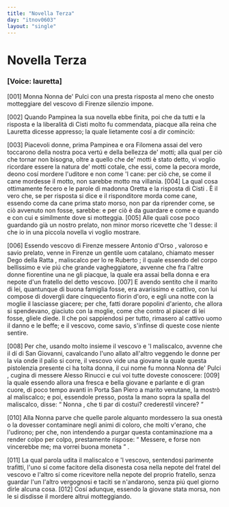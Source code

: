 ```yaml
---
title: "Novella Terza"
day: "itnov0603"
layout: "single"
---
```

<div id="nov0603" type="novella" who="lauretta">
 <h1>
  Novella Terza
 </h1>
 <argument>
  <p>
   <h3>
    [Voice: lauretta]
   </h3>
  </p>
  <p>
   <a name="p06030001">
    [001]
   </a>
   <name persref="nonnapulci" type="person">
    Monna Nonna de' Pulci
   </name>
   con una presta risposta al meno che onesto motteggiare del
   <name persref="antonioorso" type="person">
    vescovo
   </name>
   di
   <name placeref="firenze" type="place">
    Firenze
   </name>
   silenzio impone.
  </p>
 </argument>
 <div3 type="commentary" who="author">
  <p>
   <a name="p06030002">
    [002]
   </a>
   Quando
   <name persref="pampinea" type="person">
    Pampinea
   </name>
   la sua novella ebbe finita, poi che da tutti e la risposta e la liberalit&agrave; di
   <name persref="cisti" type="person">
    Cisti
   </name>
   molto fu commendata, piacque alla
   <name persref="elissa" type="person">
    reina
   </name>
   che
   <name persref="lauretta" type="person">
    Lauretta
   </name>
   dicesse appresso; la quale lietamente cos&iacute; a dir cominci&ograve;:
  </p>
 </div3>
 <div3 type="commentary" who="lauretta">
  <p>
   <a name="p06030003">
    [003]
   </a>
   Piacevoli donne, prima
   <name persref="pampinea" type="person">
    Pampinea
   </name>
   e ora
   <name persref="filomena" type="person">
    Filomena
   </name>
   assai del vero toccarono della nostra poca vert&uacute; e della bellezza de' motti; alla qual per ci&ograve; che tornar non bisogna, oltre a quello che de' motti &egrave; stato detto, vi voglio ricordare essere la natura de' motti cotale, che essi, come la pecora morde, deono cos&iacute; mordere l'uditore e non come 'l cane: per ci&ograve; che, se come il cane mordesse il motto, non sarebbe motto ma villania.
   <a name="p06030004">
    [004]
   </a>
   La qual cosa ottimamente fecero e le parole di madonna
   <name persref="oretta" type="person">
    Oretta
   </name>
   e la risposta di
   <name persref="cisti" type="person">
    Cisti
   </name>
   . &Egrave; il vero che, se per risposta si dice e il risponditore morda come cane, essendo come da cane prima stato morso, non par da riprender come, se ci&ograve; avvenuto non fosse, sarebbe: e per ci&ograve; &egrave; da guardare e come e quando e con cui e similmente dove si motteggia.
   <a name="p06030005">
    [005]
   </a>
   Alle quali cose poco guardando gi&agrave; un nostro prelato, non minor morso ricevette che 'l desse: il che io in una piccola novella vi voglio mostrare.
  </p>
 </div3>
 <p>
  <a name="p06030006">
   [006]
  </a>
  Essendo vescovo di
  <name placeref="firenze" type="place">
   Firenze
  </name>
  messere
  <name persref="antonioorso" type="person">
   Antonio d'Orso
  </name>
  , valoroso e savio prelato, venne in
  <name placeref="firenze" type="place">
   Firenze
  </name>
  un gentile uom catalano, chiamato messer
  <name persref="degoratta" type="person">
   Dego della Ratta
  </name>
  , maliscalco per lo re
  <name persref="robertoangio" type="person">
   Ruberto
  </name>
  ; il quale essendo del corpo bellissimo e vie pi&uacute; che grande vagheggiatore, avvenne che fra l'altre donne fiorentine una ne gli piacque, la quale era assai bella donna e era nepote d'un fratello del detto vescovo.
  <a name="p06030007">
   [007]
  </a>
  E avendo sentito che il marito di lei, quantunque di buona famiglia fosse, era avarissimo e cattivo, con lui compose di dovergli dare cinquecento fiorin d'oro, e egli una notte con la moglie il lasciasse giacere; per che, fatti dorare popolini d'ariento, che allora si spendevano, giaciuto con la moglie, come che contro al piacer di lei fosse, gliele diede. Il che poi sappiendosi per tutto, rimasero al cattivo uomo il danno e le beffe; e il vescovo, come savio, s'infinse di queste cose niente sentire.
 </p>
 <p>
  <a name="p06030008">
   [008]
  </a>
  Per che, usando molto insieme il vescovo e 'l maliscalco, avvenne che il d&iacute; di San Giovanni, cavalcando l'uno allato all'altro veggendo le donne per la via onde il palio si corre, il vescovo vide una giovane la quale questa pistolenzia presente ci ha tolta donna, il cui nome fu monna
  <name persref="nonnapulci" type="person">
   Nonna de' Pulci
  </name>
  , cugina di messere
  <name persref="alessorinucci" type="person">
   Alesso Rinucci
  </name>
  e cui voi tutte doveste conoscere:
  <a name="p06030009">
   [009]
  </a>
  la quale essendo allora una fresca e bella giovane e parlante e di gran cuore, di poco tempo avanti in
  <name placeref="portapiero" type="place">
   Porta San Piero
  </name>
  a marito venutane, la mostr&ograve; al maliscalco; e poi, essendole presso, posta la mano sopra la spalla del maliscalco, disse:
  <q direct="unspecified">
   <name persref="nonnapulci" type="person">
    Nonna
   </name>
   , che ti par di costui? crederestil vincere?
  </q>
 </p>
 <p>
  <a name="p06030010">
   [010]
  </a>
  Alla
  <name persref="nonnapulci" type="person">
   Nonna
  </name>
  parve che quelle parole alquanto mordessero la sua onest&agrave; o la dovesser contaminare negli animi di coloro, che molti v'erano, che l'udirono; per che, non intendendo a purgar questa contaminazione ma a render colpo per colpo, prestamente rispose:
  <q direct="unspecified" who="nonnapulci">
   Messere, e forse non vincerebbe me; ma vorrei buona moneta
  </q>
  .
 </p>
 <p>
  <a name="p06030011">
   [011]
  </a>
  La qual parola udita il maliscalco e 'l vescovo, sentendosi parimente trafitti, l'uno s&iacute; come facitore della disonesta cosa nella nepote del fratel del vescovo e l'altro s&iacute; come ricevitore nella nepote del proprio fratello, senza guardar l'un l'altro vergognosi e taciti se n'andarono, senza pi&uacute; quel giorno dirle alcuna cosa.
  <a name="p06030012">
   [012]
  </a>
  Cos&iacute; adunque, essendo la giovane stata morsa, non le si disdisse il mordere altrui motteggiando.
 </p>
</div>